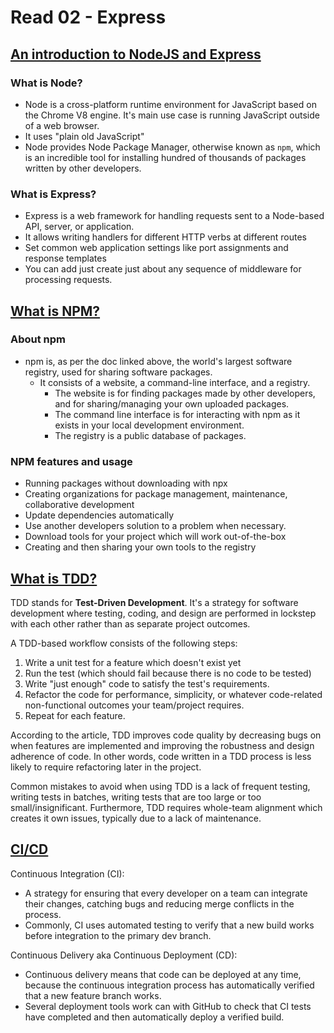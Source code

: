# Read 02 - Express

## [An introduction to NodeJS and Express](https://developer.mozilla.org/en-US/docs/Learn/Server-side/Express_Nodejs/Introduction)

### What is Node?

- Node is a cross-platform runtime environment for JavaScript based on the Chrome V8 engine. It's main use case is running JavaScript outside of a web browser.
- It uses "plain old JavaScript"
- Node provides Node Package Manager, otherwise known as `npm`, which is an incredible tool for installing hundred of thousands of packages written by other developers.

### What is Express?

- Express is a web framework for handling requests sent to a Node-based API, server, or application.
- It allows writing handlers for different HTTP verbs at different routes
- Set common web application settings like port assignments and response templates
- You can add just create just about any sequence of middleware for processing requests.

## [What is NPM?](https://docs.npmjs.com/getting-started/what-is-npm)

### About npm

- npm is, as per the doc linked above, the world's largest software registry, used for sharing software packages.
  - It consists of a website, a command-line interface, and a registry.
    - The website is for finding packages made by other developers, and for sharing/managing your own uploaded packages.
    - The command line interface is for interacting with npm as it exists in your local development environment.
    - The registry is a public database of packages.

### NPM features and usage

- Running packages without downloading with npx
- Creating organizations for package management, maintenance, collaborative development
- Update dependencies automatically
- Use another developers solution to a problem when necessary.
- Download tools for your project which will work out-of-the-box
- Creating and then sharing your own tools to the registry

## [What is TDD?](https://www.agilealliance.org/glossary/tdd/)

TDD stands for **Test-Driven Development**. It's a strategy for software development where testing, coding, and design are performed in lockstep with each other rather than as separate project outcomes.

A TDD-based workflow consists of the following steps:

1. Write a unit test for a feature which doesn't exist yet
2. Run the test (which should fail because there is no code to be tested)
3. Write "just enough" code to satisfy the test's requirements.
4. Refactor the code for performance, simplicity, or whatever code-related non-functional outcomes your team/project requires.
5. Repeat for each feature.

According to the article, TDD improves code quality by decreasing bugs on when features are implemented and improving the robustness and design adherence of code. In other words, code written in a TDD process is less likely to require refactoring later in the project.

Common mistakes to avoid when using TDD is a lack of frequent testing, writing tests in batches, writing tests that are too large or too small/insignificant. Furthermore, TDD requires whole-team alignment which creates it own issues, typically due to a lack of maintenance.

## [CI/CD](https://www.youtube.com/watch?v=xSv_m3KhUO8)

Continuous Integration (CI):

- A strategy for ensuring that every developer on a team can integrate their changes, catching bugs and reducing merge conflicts in the process.
- Commonly, CI uses automated testing to verify that a new build works before integration to the primary dev branch.

Continuous Delivery aka Continuous Deployment (CD):

- Continuous delivery means that code can be deployed at any time, because the continuous integration process has automatically verified that a new feature branch works.
- Several deployment tools work can with GitHub to check that CI tests have completed and then automatically deploy a verified build.
